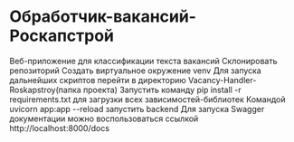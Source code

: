 # Обработчик-вакансий-Роскапстрой
Веб-приложение для классификации текста вакансий
Склонировать репозиторий
Создать виртуальное окружение venv
Для запуска дальнейших скриптов перейти в директорию Vacancy-Handler-Roskapstroy(папка проекта)
Запустить команду pip install -r requirements.txt для загрузки всех зависимостей-библиотек
Командой  uvicorn app:app --reload запустить backend
Для запуска Swagger документации можно воспользоваться ссылкой http://localhost:8000/docs



